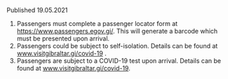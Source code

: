 Published 19.05.2021
1. Passengers must complete a passenger locator form at <a href="https://www.passengers.egov.gi/">https://www.passengers.egov.gi/</a>. This will generate a barcode which must be presented upon arrival.
2. Passengers could be subject to self-isolation. Details can be found at <a target="_blank" href="http://www.visitgibraltar.gi/covid-19">www.visitgibraltar.gi/covid-19</a> .
3. Passengers are subject to a COVID-19 test upon arrival. Details can be found at <a target="_blank" href="http://www.visitgibraltar.gi/covid-19">www.visitgibraltar.gi/covid-19</a>. 

